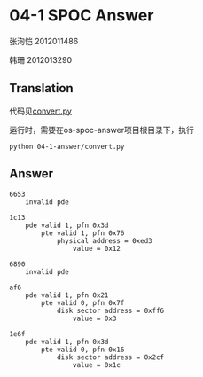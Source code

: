# 04-1 SPOC Answer

张洵恺 2012011486

韩珊 2012013290

## Translation

代码见[convert.py](04-1-answer/convert.py)

运行时，需要在os-spoc-answer项目根目录下，执行

```
python 04-1-answer/convert.py
```

## Answer

```
6653
	invalid pde

1c13
	pde valid 1, pfn 0x3d
		pte valid 1, pfn 0x76
			physical address = 0xed3
				value = 0x12
				
6890
	invalid pde

af6
	pde valid 1, pfn 0x21
		pte valid 0, pfn 0x7f
			disk sector address = 0xff6
				value = 0x3

1e6f
	pde valid 1, pfn 0x3d
		pte valid 0, pfn 0x16
			disk sector address = 0x2cf
				value = 0x1c
```


